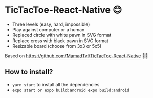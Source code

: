 # TicTacToe-React-Native  😊

- Three levels (easy, hard, impossible)
- Play against computer or a human
- Replaced circle with white pawn in SVG format
- Replace cross with black pawn in SVG format
- Resizable board (choose from 3x3 or 5x5)

Based on https://github.com/MamadTvl/TicTacToe-React-Native  🙌🏻

## How to install?

- `yarn start` to install all the dependencies
- `expo start or expo build:android expo build:android`

